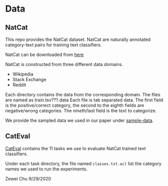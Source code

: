 # Data

## NatCat

This repo provides the NatCat dataset. NatCat are naturally annotated category-text pairs for training text classifiers. 

NatCat can be downloaded from [here](https://drive.google.com/file/d/1ej45NfTy1hhNFJGqPbAyrrLQS6b3uMIf/view?usp=sharing)

NatCat is constructed from three different data domains. 
- Wikipedia
- Stack Exchange
- Reddit

Each directory contains the data from the corresponding domain. The files are named as train.tsv???.data 
Each file is tab separated data. The first field is the positive/correct category, the second to the eighth fields are negative/wrong categories. The nineth/last field is the text to categorize. 

We provide the sampled data we used in our paper under [sample-data](/data/sample-data).


## CatEval

[CatEval](/data/cateval) contains the 11 tasks we use to evaluate NatCat trained text classifiers. 

Under each task directory, the file named ```classes.txt.acl``` list the category names we used to run the experiments. 

Zewei Chu
9/29/2020
